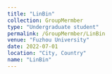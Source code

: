 ```yaml
---
title: "LinBin"
collection: GroupMermber
type: "Undergraduate student"
permalink: /GroupMermber/LinBin
venue: "Fuzhou University"
date: 2022-07-01
location: "City, Country"
name: "LinBin"
---
```



